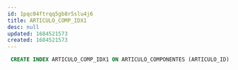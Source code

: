 ```yaml
---
id: 1pqc04ftrqq5gb8r5slu4j6
title: ARTICULO_COMP_IDX1
desc: null
updated: 1684521573
created: 1684521573
---
```



```sql
 CREATE INDEX ARTICULO_COMP_IDX1 ON ARTICULO_COMPONENTES (ARTICULO_ID);
```
